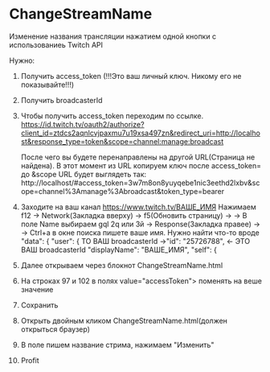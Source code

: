 # ChangeStreamName
Изменение названия трансляции нажатием одной кнопки с использованиеь Twitch API

Нужно:
1) Получить access_token (!!!Это ваш личный ключ. Никому его не показывайте!!!)
2) Получить broadcasterId

1) Чтобы получить access_token переходим по ссылке. 
https://id.twitch.tv/oauth2/authorize?client_id=ztdcs2aqnlcvjpaxmu7u19xsa497zn&redirect_uri=http://localhost&response_type=token&scope=channel:manage:broadcast

	После чего вы будете перенаправлены на другой URL(Страница не найдена).
	В этот момент из URL копируем ключ после access_token= до &scope
	URL будет выглядеть так:
http://localhost/#access_token=3w7m8on8yuyqebе1nic3eethd2lxbv&scope=channel%3Amanage%3Abroadcast&token_type=bearer

2) Заходите на ваш канал https://www.twitch.tv/ВАШЕ_ИМЯ
	Нажимаем f12 -> Network(Закладка вверху) -> f5(Обновить страницу) -> 
	-> В поле Name выбираем gql 2q или 3й -> Response(Закладка правее) ->
	-> Ctrl+а в окне поиска пишете ваше имя. Нужно найти что-то вроде 
			"data": {
            		        "user": {
	ТО ВАШ broadcasterId ->"id": "25726788", <- ЭТО ВАШ broadcasterId
                		"displayName": "ВАШЕ_ИМЯ",
                		"self": {

3) Далее открываем через блокнот ChangeStreamName.html
4) На строках 97 и 102 в полях value="accessToken"> поменять на веше значение
5) Сохранить
6) Открыть двойным кликом ChangeStreamName.html(должен открыться браузер)
7) В поле пишем название стрима, нажимаем "Изменить"
8) Profit
